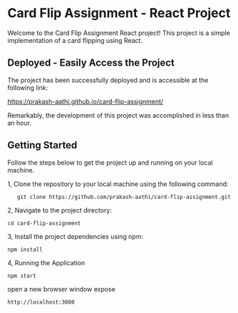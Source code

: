 # Card Flip Assignment - React Project

Welcome to the Card Flip Assignment React project! This project is a simple implementation of a card flipping  using React.

## Deployed - Easily Access the Project
The project has been successfully deployed and is accessible at the following link:

https://prakash-aathi.github.io/card-flip-assignment/

Remarkably, the development of this project was accomplished in less than an hour.


## Getting Started

Follow the steps below to get the project up and running on your local machine.

1, Clone the repository to your local machine using the following command:
```
   git clone https://github.com/prakash-aathi/card-flip-assignment.git
```
2, Navigate to the project directory:
```
cd card-flip-assignment
```
3, Install the project dependencies using npm:
```
npm install
```
4, Running the Application
```
npm start
```
open a new browser window expose 
```
http://localhost:3000 
```
